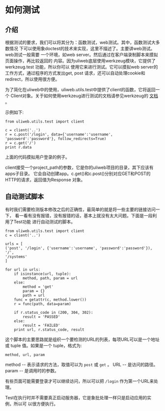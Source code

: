 # 如何测试

## 介绍

根据测试的要求，我们可以将其分为：函数测试，web测试。其中，函数测试大多数情况
下可以使用象doctest的技术来实现，这里不描述了。主要讲web测试。web测试一般需要
一个环境，如web server。然后通过在客户端录制脚本来摸拟页面操作，再比较返回的
内容。因为uliweb底层使用werkzeug模块，它提供了 werkzeug.test 功能，所以你可以
使用它来进行测试。它可以摸拟web server的工作方式，通过程序的方式发出get, post
请求，还可以自动处理cookie和redirect，所以使用很方便。

为了简化在uliweb中的使用，uliweb.utils.test中提供了client的函数，它将返回一个
Client对象。关于如何使用werkzeug进行测试的文档请参见werkzeug的 [文档](http://werkzeug.pocoo.org/docs/test/) 。

示例如下:


```
from uliweb.utils.test import client

c = client('..')
r = c.post('/login', data={'username':'username', 'password':'password'}, follow_redirects=True)
r = c.get('/')
print r.data
```

上面的代码摸拟用户登录的例子。

client接受一个project_path的参数，它是你的uliweb项目的目录，其下应该有apps子目录。
它会自动创建app。c.get()和c.post()分别对应GET和POST的HTTP的请求，返回值为Response
对象。

## 自动测试脚本

有时我们需要检测版本修改之后的正确性，最简单的就是将一些主要的链接访问一下，
看一看有没有报错，没有报错的话，基本上就没有太大问题。下面是一段利用了Test功能
进行自动测试的脚本。

```
from uliweb.utils.test import client
c = client('..')

urls = [
('post', '/login', {'username':'username', 'password':'password'}),
'/',
'/systems'
]

for url in urls:
    if isinstance(url, tuple):
        method, path, param = url
    else:
        method = 'get'
        param = {}
        path = url
    func = getattr(c, method.lower())
    r = func(path, data=param)
    
    if r.status_code in (200, 304, 302):
        result = 'PASSED'
    else:
        result = 'FAILED'
    print url, r.status_code, result
```

这个脚本的主要思路就是组织一个要检测的URL的列表，每项URL可以是一个地址或 tuple 
值。如果是一个 tuple，格式为:

```
method, url, param
```

method --
    表示请求的方法，取值可以为 `post` 或 `get` 。 
URL --
    是访问的路径。 
param --
    是调用时的参数。
    
有些页面可能需要登录才可以继续访问，所以可以把 `/login` 作为第一个URL来处理。

Test在执行时并不需要真正启动服务器，它是象批处理一样只是启动应用的实例，所以可
以很方便执行。